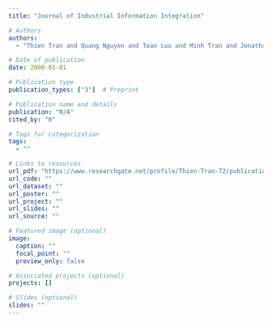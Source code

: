 ```yaml
---
title: "Journal of Industrial Information Integration"

# Authors
authors:
  - "Thien Tran and Quang Nguyen and Toan Luu and Minh Tran and Jonathan Kua and Thuong Hoang and Man Dien"

# Date of publication
date: 2000-01-01

# Publication type
publication_types: ["3"]  # Preprint

# Publication name and details
publication: "N/A"
cited_by: "0"

# Tags for categorization
tags:
  - ""

# Links to resources
url_pdf: "https://www.researchgate.net/profile/Thien-Tran-72/publication/386347627_Empowering_industrial_robotic_training_with_kinesthetic_learning_and_digital_twins_in_human-centric_industrial_systems/links/6796b0ff96e7fb48b9a21ec3/Empowering-industrial-robotic-training-with-kinesthetic-learning-and-digital-twins-in-human-centric-industrial-systems.pdf"  # Link to the resource
url_code: ""
url_dataset: ""
url_poster: ""
url_project: ""
url_slides: ""
url_source: ""

# Featured image (optional)
image:
  caption: ""
  focal_point: ""
  preview_only: false

# Associated projects (optional)
projects: []

# Slides (optional)
slides: ""
---
```

